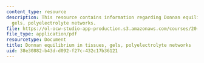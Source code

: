 ```yaml
---
content_type: resource
description: This resource contains information regarding Donnan equilibrium in tissues,
  gels, polyelectrolyte networks.
file: https://ol-ocw-studio-app-production.s3.amazonaws.com/courses/20-430j-fields-forces-and-flows-in-biological-systems-fall-2015/38e30882b43dd092f27c432c17b36121_MIT20_430JF15_Lecture12.pdf
file_type: application/pdf
resourcetype: Document
title: Donnan equilibrium in tissues, gels, polyelectrolyte networks
uid: 38e30882-b43d-d092-f27c-432c17b36121
---
```

